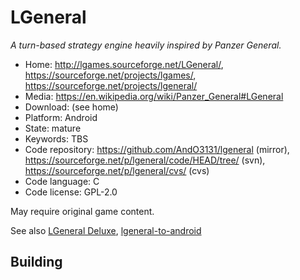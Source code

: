 # LGeneral

_A turn-based strategy engine heavily inspired by Panzer General._

- Home: http://lgames.sourceforge.net/LGeneral/, https://sourceforge.net/projects/lgames/, https://sourceforge.net/projects/lgeneral/
- Media: https://en.wikipedia.org/wiki/Panzer_General#LGeneral
- Download: (see home)
- Platform: Android
- State: mature
- Keywords: TBS
- Code repository: https://github.com/AndO3131/lgeneral (mirror), https://sourceforge.net/p/lgeneral/code/HEAD/tree/ (svn), https://sourceforge.net/p/lgeneral/cvs/ (cvs)
- Code language: C
- Code license: GPL-2.0

May require original game content.

See also [LGeneral Deluxe](https://github.com/AndO3131/LGeneral-Deluxe), [lgeneral-to-android](https://code.google.com/archive/p/lgeneral-to-android/)

## Building

